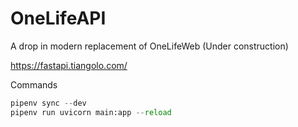 # OneLifeAPI
A drop in modern replacement of OneLifeWeb (Under construction)

https://fastapi.tiangolo.com/

Commands
```py
pipenv sync --dev
pipenv run uvicorn main:app --reload
```
